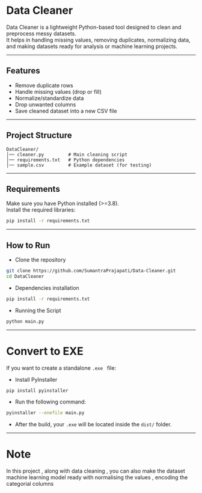 
#  Data Cleaner

Data Cleaner is a lightweight Python-based tool designed to clean and preprocess messy datasets.  
It helps in handling missing values, removing duplicates, normalizing data, and making datasets ready for analysis or machine learning projects.

---

##  Features
- Remove duplicate rows
- Handle missing values (drop or fill)
- Normalize/standardize data
- Drop unwanted columns
- Save cleaned dataset into a new CSV file

---
## Project Structure
```
DataCleaner/
│── cleaner.py         # Main cleaning script
│── requirements.txt   # Python dependencies
│── sample.csv         # Example dataset (for testing)
```

---

## Requirements
Make sure you have Python installed (>=3.8).  
Install the required libraries:

```bash
pip install -r requirements.txt
```
---
## How to Run
- Clone the repository

```bash
git clone https://github.com/SumantraPrajapati/Data-Cleaner.git
cd DataCleaner
```
- Dependencies installation
  
```bash
pip install -r requirements.txt
```

- Running the Script
```bash
python main.py
```
---

# Convert to EXE
If you want to create a standalone ```.exe ``` file:

- Install PyInstaller
```bash
pip install pyinstaller
```
- Run the following command:
```bash
pyinstaller --onefile main.py
```
- After the build, your ```.exe``` will be located inside the ```dist/``` folder.

---

# Note
In this project , along with data cleaning , you can also make the dataset machine learning model ready with normalising the values , encoding the categorial columns
